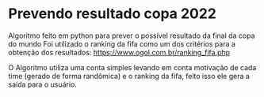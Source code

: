 # Prevendo resultado copa 2022

Algoritmo feito em python para prever o possível resultado da final da copa do mundo
Foi utilizado o ranking da fifa como um dos critérios para a obtenção dos resultados:  https://www.ogol.com.br/ranking_fifa.php

O Algoritmo utiliza uma conta simples levando em conta motivação de cada time (gerado de forma randômica) e o ranking da fifa, feito 
isso ele gera a saída para o usuário.
